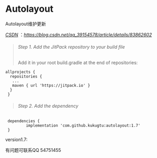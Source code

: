 # Autolayout
Autolayout维护更新

*[CSDN](https://blog.csdn.net/qq_39154578/article/details/83862602)* ：*https://blog.csdn.net/qq_39154578/article/details/83862602*

>###### Step 1. Add the JitPack repository to your build file
>Add it in your root build.gradle at the end of repositories:
```
allprojects {
  repositories {
   ...
   maven { url 'https://jitpack.io' }
  }
 }
```
>###### Step 2. Add the dependency
```
 dependencies {
         implementation 'com.github.kukugtu:autolayout:1.7'
 }
```
version1.7:

有问题可联系QQ 54751455
